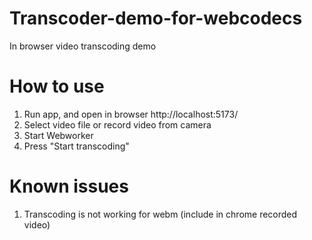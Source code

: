 # Transcoder-demo-for-webcodecs
In browser video transcoding demo

# How to use
1. Run app, and open in browser http://localhost:5173/
2. Select video file or record video from camera
3. Start Webworker
4. Press "Start transcoding"

# Known issues
1. Transcoding is not working for webm (include in chrome recorded video)
